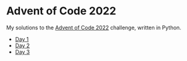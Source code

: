 # Advent of Code 2022

My solutions to the [Advent of Code 2022](https://adventofcode.com/2022) challenge, written in Python.

* [Day 1](https://github.com/jangboolee/advent_of_code_2022/blob/main/01/01_calorie_counting.py)
* [Day 2](https://github.com/jangboolee/advent_of_code_2022/blob/main/02/02_rock_paper_scissors.py)
* [Day 3](https://github.com/jangboolee/advent_of_code_2022/blob/main/03/03_rucksack_reorganization.py)
